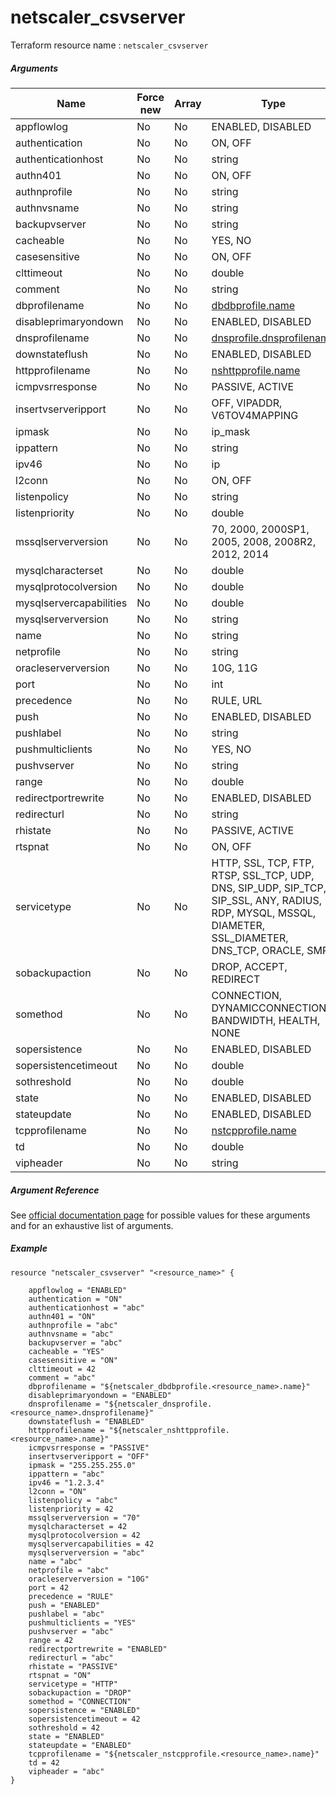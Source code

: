 # netscaler_csvserver

Terraform resource name : ```netscaler_csvserver```

##### Arguments

| Name | Force new | Array | Type |
|----|----|----|----|
|appflowlog|No|No|ENABLED, DISABLED|
|authentication|No|No|ON, OFF|
|authenticationhost|No|No|string|
|authn401|No|No|ON, OFF|
|authnprofile|No|No|string|
|authnvsname|No|No|string|
|backupvserver|No|No|string|
|cacheable|No|No|YES, NO|
|casesensitive|No|No|ON, OFF|
|clttimeout|No|No|double|
|comment|No|No|string|
|dbprofilename|No|No|[dbdbprofile.name](/doc/resources/dbdbprofile.md)|
|disableprimaryondown|No|No|ENABLED, DISABLED|
|dnsprofilename|No|No|[dnsprofile.dnsprofilename](/doc/resources/dnsprofile.md)|
|downstateflush|No|No|ENABLED, DISABLED|
|httpprofilename|No|No|[nshttpprofile.name](/doc/resources/nshttpprofile.md)|
|icmpvsrresponse|No|No|PASSIVE, ACTIVE|
|insertvserveripport|No|No|OFF, VIPADDR, V6TOV4MAPPING|
|ipmask|No|No|ip_mask|
|ippattern|No|No|string|
|ipv46|No|No|ip|
|l2conn|No|No|ON, OFF|
|listenpolicy|No|No|string|
|listenpriority|No|No|double|
|mssqlserverversion|No|No|70, 2000, 2000SP1, 2005, 2008, 2008R2, 2012, 2014|
|mysqlcharacterset|No|No|double|
|mysqlprotocolversion|No|No|double|
|mysqlservercapabilities|No|No|double|
|mysqlserverversion|No|No|string|
|name|No|No|string|
|netprofile|No|No|string|
|oracleserverversion|No|No|10G, 11G|
|port|No|No|int|
|precedence|No|No|RULE, URL|
|push|No|No|ENABLED, DISABLED|
|pushlabel|No|No|string|
|pushmulticlients|No|No|YES, NO|
|pushvserver|No|No|string|
|range|No|No|double|
|redirectportrewrite|No|No|ENABLED, DISABLED|
|redirecturl|No|No|string|
|rhistate|No|No|PASSIVE, ACTIVE|
|rtspnat|No|No|ON, OFF|
|servicetype|No|No|HTTP, SSL, TCP, FTP, RTSP, SSL_TCP, UDP, DNS, SIP_UDP, SIP_TCP, SIP_SSL, ANY, RADIUS, RDP, MYSQL, MSSQL, DIAMETER, SSL_DIAMETER, DNS_TCP, ORACLE, SMPP|
|sobackupaction|No|No|DROP, ACCEPT, REDIRECT|
|somethod|No|No|CONNECTION, DYNAMICCONNECTION, BANDWIDTH, HEALTH, NONE|
|sopersistence|No|No|ENABLED, DISABLED|
|sopersistencetimeout|No|No|double|
|sothreshold|No|No|double|
|state|No|No|ENABLED, DISABLED|
|stateupdate|No|No|ENABLED, DISABLED|
|tcpprofilename|No|No|[nstcpprofile.name](/doc/resources/nstcpprofile.md)|
|td|No|No|double|
|vipheader|No|No|string|

##### Argument Reference

See [official documentation page](https://developer-docs.citrix.com/projects/netscaler-nitro-api/en/11.0/configuration/content-switching/csvserver/csvserver/) for possible values for these arguments and for an exhaustive list of arguments.

##### Example

```
resource "netscaler_csvserver" "<resource_name>" {

    appflowlog = "ENABLED"
    authentication = "ON"
    authenticationhost = "abc"
    authn401 = "ON"
    authnprofile = "abc"
    authnvsname = "abc"
    backupvserver = "abc"
    cacheable = "YES"
    casesensitive = "ON"
    clttimeout = 42
    comment = "abc"
    dbprofilename = "${netscaler_dbdbprofile.<resource_name>.name}"
    disableprimaryondown = "ENABLED"
    dnsprofilename = "${netscaler_dnsprofile.<resource_name>.dnsprofilename}"
    downstateflush = "ENABLED"
    httpprofilename = "${netscaler_nshttpprofile.<resource_name>.name}"
    icmpvsrresponse = "PASSIVE"
    insertvserveripport = "OFF"
    ipmask = "255.255.255.0"
    ippattern = "abc"
    ipv46 = "1.2.3.4"
    l2conn = "ON"
    listenpolicy = "abc"
    listenpriority = 42
    mssqlserverversion = "70"
    mysqlcharacterset = 42
    mysqlprotocolversion = 42
    mysqlservercapabilities = 42
    mysqlserverversion = "abc"
    name = "abc"
    netprofile = "abc"
    oracleserverversion = "10G"
    port = 42
    precedence = "RULE"
    push = "ENABLED"
    pushlabel = "abc"
    pushmulticlients = "YES"
    pushvserver = "abc"
    range = 42
    redirectportrewrite = "ENABLED"
    redirecturl = "abc"
    rhistate = "PASSIVE"
    rtspnat = "ON"
    servicetype = "HTTP"
    sobackupaction = "DROP"
    somethod = "CONNECTION"
    sopersistence = "ENABLED"
    sopersistencetimeout = 42
    sothreshold = 42
    state = "ENABLED"
    stateupdate = "ENABLED"
    tcpprofilename = "${netscaler_nstcpprofile.<resource_name>.name}"
    td = 42
    vipheader = "abc"
}
```

